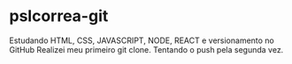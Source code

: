 # pslcorrea-git

Estudando HTML, CSS, JAVASCRIPT, NODE, REACT e versionamento no GitHub
Realizei meu primeiro git clone.
Tentando o push pela segunda vez.
